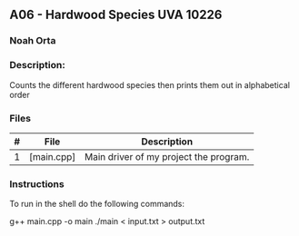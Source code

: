 ## A06 - Hardwood Species UVA 10226
### Noah Orta
### Description:

Counts the different hardwood species then prints them out in alphabetical order

### Files

|   #   | File            | Description                                        |
| :---: | --------------- | -------------------------------------------------- |
|   1   | [main.cpp]      | Main driver of my project the program.      |


### Instructions

To run in the shell do the following commands:

g++ main.cpp -o main
./main < input.txt > output.txt
